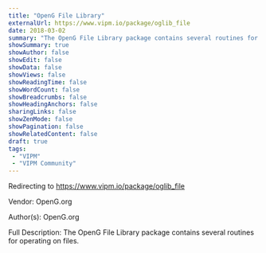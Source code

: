 ```yaml
---
title: "OpenG File Library"
externalUrl: https://www.vipm.io/package/oglib_file
date: 2018-03-02
summary: "The OpenG File Library package contains several routines for operating on files."
showSummary: true
showAuthor: false
showEdit: false
showData: false
showViews: false
showReadingTime: false
showWordCount: false
showBreadcrumbs: false
showHeadingAnchors: false
sharingLinks: false
showZenMode: false
showPagination: false
showRelatedContent: false
draft: true
tags:
 - "VIPM"
 - "VIPM Community"
---
```


Redirecting to https://www.vipm.io/package/oglib_file

Vendor: OpenG.org

Author(s): OpenG.org
 
Full Description:
The OpenG File Library package contains several routines for operating on files.